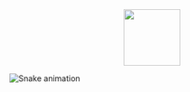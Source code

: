 <div id="header" align="center">
  <img src="https://media4.giphy.com/media/11zb8pY7ziYZig/giphy.gif?cid=ecf05e47td5hfelduvk1wdjq2c2pe7c8zwox2wnpwdgwp2sp&ep=v1_gifs_search&rid=giphy.gif&ct=g" width="100"/>
</div>
































![Snake animation](https://github.com/thepiyushmalhotra/thepiyushmalhotra/blob/output/github-contribution-grid-snake.svg)
